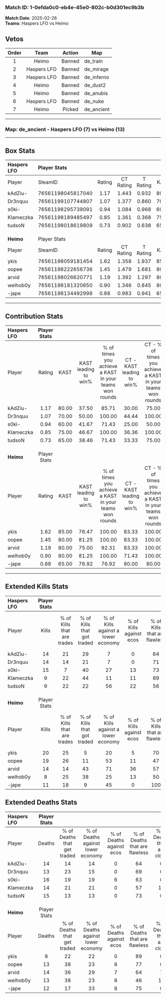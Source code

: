 ### Match ID: 1-0efda0c0-eb4e-45e0-802c-b0d301ec9b3b  
**Match Date**: 2025-02-26  
**Teams**: Haspers LFO vs Heimo  

## Vetos  

| Order | Team | Action | Map |
| :---: | :--: | :----: | --- |
| 1 | Heimo | Banned | de_train |
| 2 | Haspers LFO | Banned | de_mirage |
| 3 | Haspers LFO | Banned | de_inferno |
| 4 | Heimo | Banned | de_dust2 |
| 5 | Heimo | Banned | de_anubis |
| 6 | Haspers LFO | Banned | de_nuke |
| 7 | Heimo | Picked | de_ancient |

---  

### **Map**: de_ancient - Haspers LFO (7) vs Heimo (13)  
---  

## Box Stats  

| **Haspers LFO** | Player Stats      |        |           |          |       |      |       |         |        |      |     |
| :- | :- | :-: | :-: | :-: | :-: | :-: | :-: | :-: | :-: | :-: | :-: |
| Player          | SteamID           | Rating | CT Rating | T Rating | KAST  | ADR  | Kills | Assists | Deaths | K/D  | HS% |
| kAdZiu-         | 76561198045817040 |  1.17  |   1.443   |  0.932   | 80.00 | 86.6 |  14   |    3    |   14   | 1.00 | 78  |
| Dr3nquu         | 76561199107744807 |  1.07  |   1.377   |  0.860   | 70.00 | 71.4 |  14   |    3    |   13   | 1.08 | 71  |
| s0ki-           | 76561198295739091 |  0.94  |   1.084   |  0.968   | 60.00 | 64.3 |  15   |    3    |   16   | 0.94 | 53  |
| Klameczka       | 76561198189485497 |  0.85  |   1.361   |  0.368   | 75.00 | 61.6 |   9   |    6    |   14   | 0.64 | 55  |
| tudsoN          | 76561198018619809 |  0.73  |   0.902   |  0.638   | 65.00 | 54.8 |   9   |    5    |   15   | 0.60 | 77  |
|                 |                   |        |           |          |       |      |       |         |        |      |     |
|                 |                   |        |           |          |       |      |       |         |        |      |     |
|                 |                   |        |           |          |       |      |       |         |        |      |     |
| **Heimo**       | Player Stats      |        |           |          |       |      |       |         |        |      |     |
| Player          | SteamID           | Rating | CT Rating | T Rating | KAST  | ADR  | Kills | Assists | Deaths | K/D  | HS% |
| ykis            | 76561198059181454 |  1.62  |   1.358   |  1.937   | 85.00 | 91.8 |  20   |    5    |   9    | 2.22 | 40  |
| oopee           | 76561198222656736 |  1.45  |   1.479   |  1.681   | 80.00 | 94.1 |  19   |    6    |   13   | 1.46 | 47  |
| arvid           | 76561198026620771 |  1.19  |   1.392   |  1.297   | 80.00 | 88.6 |  14   |    5    |   14   | 1.00 | 50  |
| welhob0y        | 76561198181320650 |  0.90  |   1.346   |  0.845   | 80.00 | 68.9 |   8   |    6    |   13   | 0.62 | 50  |
| -jape           | 76561198134492998 |  0.88  |   0.983   |  0.941   | 65.00 | 54.2 |  11   |    4    |   12   | 0.92 | 18  |
---  

## Contribution Stats  

| **Haspers LFO** | Player Stats |       |                      |                                                        |                           |                                                             |                          |                                                            |
| :- | :-: | :-: | :-: | :-: | :-: | :-: | :-: | :-: |
| Player          |    Rating    | KAST  | KAST leading to win% | % of times you achieve a KAST in your teams won rounds | CT - KAST leading to win% | CT - % of times you achieve a KAST in your teams won rounds | T - KAST leading to win% | T - % of times you achieve a KAST in your teams won rounds |
| kAdZiu-         |     1.17     | 80.00 |        37.50         |                         85.71                          |           30.00           |                            75.00                            |          50.00           |                           100.00                           |
| Dr3nquu         |     1.07     | 70.00 |        50.00         |                         100.00                         |           44.44           |                           100.00                            |          60.00           |                           100.00                           |
| s0ki-           |     0.94     | 60.00 |        41.67         |                         71.43                          |           25.00           |                            50.00                            |          75.00           |                           100.00                           |
| Klameczka       |     0.85     | 75.00 |        46.67         |                         100.00                         |           36.36           |                           100.00                            |          75.00           |                           100.00                           |
| tudsoN          |     0.73     | 65.00 |        38.46         |                         71.43                          |           33.33           |                            75.00                            |          50.00           |                           66.67                            |
|                 |              |       |                      |                                                        |                           |                                                             |                          |                                                            |
|                 |              |       |                      |                                                        |                           |                                                             |                          |                                                            |
|                 |              |       |                      |                                                        |                           |                                                             |                          |                                                            |
| **Heimo**       | Player Stats |       |                      |                                                        |                           |                                                             |                          |                                                            |
| Player          |    Rating    | KAST  | KAST leading to win% | % of times you achieve a KAST in your teams won rounds | CT - KAST leading to win% | CT - % of times you achieve a KAST in your teams won rounds | T - KAST leading to win% | T - % of times you achieve a KAST in your teams won rounds |
| ykis            |     1.62     | 85.00 |        76.47         |                         100.00                         |           83.33           |                           100.00                            |          72.73           |                           100.00                           |
| oopee           |     1.45     | 80.00 |        81.25         |                         100.00                         |           83.33           |                           100.00                            |          80.00           |                           100.00                           |
| arvid           |     1.19     | 80.00 |        75.00         |                         92.31                          |           83.33           |                           100.00                            |          70.00           |                           87.50                            |
| welhob0y        |     0.90     | 80.00 |        81.25         |                         100.00                         |           71.43           |                           100.00                            |          88.89           |                           100.00                           |
| -jape           |     0.88     | 65.00 |        76.92         |                         76.92                          |           80.00           |                            80.00                            |          75.00           |                           75.00                            |
---  

## Extended Kills Stats  

| **Haspers LFO** | Player Stats |                            |                            |                                    |                         |                              |                                 |                                       |                    |           |
| :- | :-: | :-: | :-: | :-: | :-: | :-: | :-: | :-: | :-: | :-: |
| Player          |    Kills     | % of Kills that are trades | % of Kills that got traded | % of Kills against a lower economy | % of Kills against ecos | % of Kills that are flawless | % of Kills that are close duels | % of Kills that are assisted by flash | Pistol Round Kills | AWP Kills |
| kAdZiu-         |      14      |             21             |             29             |                 7                  |            0            |              64              |                0                |                   0                   |         1          |     0     |
| Dr3nquu         |      14      |             14             |             21             |                 7                  |            0            |              71              |                0                |                   0                   |         3          |     0     |
| s0ki-           |      15      |             7              |             40             |                 27                 |           13            |              73              |                7                |                   0                   |         5          |     0     |
| Klameczka       |      9       |             22             |             44             |                 11                 |           11            |              89              |               11                |                  11                   |         0          |     0     |
| tudsoN          |      9       |             22             |             22             |                 56                 |           22            |              56              |               11                |                  22                   |         1          |     2     |
|                 |              |                            |                            |                                    |                         |                              |                                 |                                       |                    |           |
|                 |              |                            |                            |                                    |                         |                              |                                 |                                       |                    |           |
|                 |              |                            |                            |                                    |                         |                              |                                 |                                       |                    |           |
| **Heimo**       | Player Stats |                            |                            |                                    |                         |                              |                                 |                                       |                    |           |
| Player          |    Kills     | % of Kills that are trades | % of Kills that got traded | % of Kills against a lower economy | % of Kills against ecos | % of Kills that are flawless | % of Kills that are close duels | % of Kills that are assisted by flash | Pistol Round Kills | AWP Kills |
| ykis            |      20      |             25             |             5              |                 20                 |            5            |              70              |                5                |                   5                   |         1          |     7     |
| oopee           |      19      |             26             |             11             |                 53                 |           11            |              47              |                0                |                   5                   |         0          |     0     |
| arvid           |      14      |             14             |             43             |                 71                 |           36            |              57              |                7                |                   0                   |         1          |     0     |
| welhob0y        |      8       |             25             |             38             |                 25                 |           13            |              50              |                0                |                  13                   |         0          |     0     |
| -jape           |      11      |             18             |             9              |                 45                 |            0            |             100              |                0                |                   0                   |         0          |     0     |
## Extended Deaths Stats  

| **Haspers LFO** | Player Stats |                             |                                   |                          |                               |                            |                           |               |
| :- | :-: | :-: | :-: | :-: | :-: | :-: | :-: | :-: |
| Player          |    Deaths    | % of Deaths that get traded | % of Deaths against lower economy | % of Deaths against ecos | % of Deaths that are flawless | % of Deaths that are close | % of Deaths while blinded | Deaths to AWP |
| kAdZiu-         |      14      |             14              |                14                 |            0             |              64               |             0              |            14             |       0       |
| Dr3nquu         |      13      |             23              |                15                 |            0             |              69               |             0              |             8             |       1       |
| s0ki-           |      16      |             19              |                19                 |            6             |              63               |             0              |             0             |       1       |
| Klameczka       |      14      |             21              |                21                 |            0             |              57               |             14             |             0             |       2       |
| tudsoN          |      15      |             13              |                13                 |            0             |              73               |             0              |             0             |       3       |
|                 |              |                             |                                   |                          |                               |                            |                           |               |
|                 |              |                             |                                   |                          |                               |                            |                           |               |
|                 |              |                             |                                   |                          |                               |                            |                           |               |
| **Heimo**       | Player Stats |                             |                                   |                          |                               |                            |                           |               |
| Player          |    Deaths    | % of Deaths that get traded | % of Deaths against lower economy | % of Deaths against ecos | % of Deaths that are flawless | % of Deaths that are close | % of Deaths while blinded | Deaths to AWP |
| ykis            |      9       |             22              |                22                 |            0             |              89               |             0              |             0             |       2       |
| oopee           |      13      |             38              |                23                 |            8             |              77               |             0              |             0             |       0       |
| arvid           |      14      |             36              |                29                 |            7             |              64               |             7              |             7             |       0       |
| welhob0y        |      13      |             38              |                23                 |            8             |              46               |             15             |             8             |       0       |
| -jape           |      12      |             17              |                33                 |            8             |              75               |             0              |             8             |       0       |
